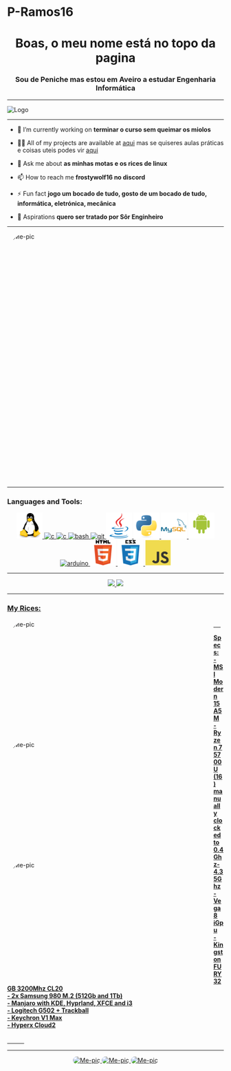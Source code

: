# P-Ramos16

<h1 align="center">Boas, o meu nome está no topo da pagina</h1>
<h3 align="center">Sou de Peniche mas estou em Aveiro a estudar Engenharia Informática</h3>

---

![Logo](https://i.imgur.com/hvZODXy.png)

---


<!--<p align="left"> <a href="https://github.com/ryo-ma/github-profile-trophy"><img src="https://github-profile-trophy.vercel.app/?username=p-ramos16" alt="p-ramos16" /></a> </p>-->

- 🔭 I’m currently working on **terminar o curso sem queimar os miolos**

- 👨‍💻 All of my projects are available at [aqui](https://github.com/P-Ramos16/Projetos_Univ) mas se quiseres aulas práticas e coisas uteis podes vir [aqui](https://github.com/P-Ramos16/Univ)

- 💬 Ask me about **as minhas motas e os rices de linux**

- 📫 How to reach me **frostywolf16 no discord**

- ⚡ Fun fact **jogo um bocado de tudo, gosto de um bocado de tudo, informática, eletrónica, mecânica**

- 🔮 Aspirations **quero ser tratado por Sôr Enginheiro**

---


<div style="display: inline_block">
  <p>
  <img align="left" alt="Me-pic" height="560" width="960" style="border-radius:50px;" src="https://i.imgur.com/1NZXjoi.jpg">
  </p>
</div>

<p>&nbsp;&nbsp;&nbsp;&nbsp;&nbsp;&nbsp;&nbsp;&nbsp;&nbsp;&nbsp;</p>

---

<h3 align="left">Languages and Tools:</h3>
<p align="middle"> 
  <a href="https://www.linux.org/" target="_blank" rel="noreferrer"> <img src="https://raw.githubusercontent.com/devicons/devicon/master/icons/linux/linux-original.svg" alt="linux" width="60" height="60"/> </a> 
  <a href="https://en.wikipedia.org/wiki/C_(programming_language)" target="_blank" rel="noreferrer"> <img src="https://external-content.duckduckgo.com/iu/?u=https%3A%2F%2Fcdn.iconscout.com%2Ficon%2Ffree%2Fpng-512%2Fc-programming-569564.png&f=1&nofb=1&ipt=b614c45d23a63346c8abfcec53571880f3775f91ed0b2daa017acf7fc322dae0&ipo=images" alt="c" width="65" height="65"/> </a>  
  <a href="https://en.wikipedia.org/wiki/C%2B%2B" target="_blank" rel="noreferrer"> <img src="https://external-content.duckduckgo.com/iu/?u=https%3A%2F%2Flogodix.com%2Flogo%2F1137946.png&f=1&nofb=1&ipt=f5d7e3fa174103fdb48f1e8966d1770f173179a8a93356125ff3a49350e23c89&ipo=images" alt="c" width="55" height="60"/> </a>  
  <a href="https://www.gnu.org/software/bash/" target="_blank" rel="noreferrer"> <img src="https://www.vectorlogo.zone/logos/gnu_bash/gnu_bash-icon.svg" alt="bash" width="60" height="60"/> </a>  
  <a href="https://git-scm.com/" target="_blank" rel="noreferrer"> <img src="https://www.vectorlogo.zone/logos/git-scm/git-scm-icon.svg" alt="git" width="60" height="60"/> </a> 
  <a href="https://www.java.com" target="_blank" rel="noreferrer"> <img src="https://raw.githubusercontent.com/devicons/devicon/master/icons/java/java-original.svg" alt="java" width="60" height="60"/> </a> 
  <a href="https://www.python.org" target="_blank" rel="noreferrer"> <img src="https://raw.githubusercontent.com/devicons/devicon/master/icons/python/python-original.svg" alt="python" width="60" height="60"/> </a> 
  <a href="https://www.mysql.com/" target="_blank" rel="noreferrer"> <img src="https://raw.githubusercontent.com/devicons/devicon/master/icons/mysql/mysql-original-wordmark.svg" alt="mysql" width="60" height="60"/> </a> 
  <a href="https://developer.android.com" target="_blank" rel="noreferrer"> <img src="https://raw.githubusercontent.com/devicons/devicon/master/icons/android/android-original-wordmark.svg" alt="android" width="60" height="60"/> </a> 
  <a href="https://www.arduino.cc/" target="_blank" rel="noreferrer"> <img src="https://cdn.worldvectorlogo.com/logos/arduino-1.svg" alt="arduino" width="60" height="60"/> </a> 
  <a href="https://www.w3.org/html/" target="_blank" rel="noreferrer"> <img src="https://raw.githubusercontent.com/devicons/devicon/master/icons/html5/html5-original-wordmark.svg" alt="html5" width="60" height="60"/> </a> 
  <a href="https://www.w3schools.com/css/" target="_blank" rel="noreferrer"> <img src="https://raw.githubusercontent.com/devicons/devicon/master/icons/css3/css3-original-wordmark.svg" alt="css3" width="60" height="60"/> </a>
  <a href="https://developer.mozilla.org/en-US/docs/Web/JavaScript" target="_blank" rel="noreferrer"> <img src="https://raw.githubusercontent.com/devicons/devicon/master/icons/javascript/javascript-original.svg" alt="javascript" width="60" height="60"/> </a> 
</p>

---

<div align="center">
  <a href="https://github.com/P-Ramos16/P-Ramos16">
  <!--<img height="240" src="https://github-readme-stats.vercel.app/api?username=P-Ramos16&show_icons=true&theme=algolia&include_all_commits=true&count_private=true&bg_color=90,1b4571,47c0f0&show=reviews,prs_merged_percentage"/>-->
  <img height="250" src="https://github-readme-stats.vercel.app/api/top-langs/?username=P-Ramos16&layout=donut&langs_count=6&theme=algolia&bg_color=90,1b4571,47c0f0&hide=css,scss,less,html,jupyter%20notebook,matlab,g-code"/>
  <img height="250" src="https://github-readme-stats.vercel.app/api/wakatime?username=P_Ramos16&theme=algolia&bg_color=90,1b4571,47c0f0&layout=compact"/>
</div>
    
---
    
<h3 align="left">My Rices:</h3>
<div style="display: inline_block">
  <p>
  <img align="left" alt="Me-pic" height="280" width="480" style="border-radius:50px;" src="https://i.imgur.com/XwvvYhD.png">
  </p>
  <p>
  <img align="left" alt="Me-pic" height="280" width="480" style="border-radius:50px;" src="https://i.imgur.com/uLjHVd2.png">
  </p>
  <p>
  <img align="left" alt="Me-pic" height="280" width="480" style="border-radius:50px;" src="https://i.imgur.com/fIn7QPJ.png">
  </p>
  <p>
    <h4 height="280" width="480">
    <p>&nbsp;&nbsp;&nbsp;&nbsp;&nbsp;</p>
    Specs:<br>
      - MSI Modern 15 A5M <br>
      - Ryzen 7 5700U (16) manually clocked to 0.4Ghz-4.35Ghz<br>
      - Vega 8 iGpu<br>
      - Kingston FURY 32GB 3200Mhz CL20<br>
      - 2x Samsung 980 M.2 (512Gb and 1Tb)<br>
      - Manjaro with KDE, Hyprland, XFCE and i3<br>
      - Logitech G502 + Trackball<br>
      - Keychron V1 Max<br>
      - Hyperx Cloud2<br>
     </h4>
  </p>
</div>

<p>&nbsp;&nbsp;&nbsp;&nbsp;&nbsp;&nbsp;&nbsp;&nbsp;&nbsp;&nbsp;</p>

---
  
  <div align="center">
    <img alt="Me-pic" height="160" width="250" style="border-radius:50px;position:relative;" src="https://i.imgur.com/ULM7WrX.png">
      <img alt="Me-pic" height="160" width="250" style="border-radius:50px;position:relative;" src="https://i.imgur.com/FaFd7FQ.png">
    <img alt="Me-pic" height="160" width="250" style="border-radius:50px;position:relative;" src="https://i.imgur.com/bkbK5AK.jpg">
 <!--   <img align="left" alt="Me-pic" height="150" width="250" style="border-radius:50px;" src="https://i.imgur.com/cgwwfIy.jpg">-->
  </div>
  


